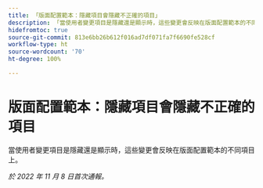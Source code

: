 ```yaml
---
title: 「版面配置範本：隱藏項目會隱藏不正確的項目」
description: 「當使用者變更項目是隱藏還是顯示時，這些變更會反映在版面配置範本的不同項目上。」
hidefromtoc: true
source-git-commit: 813e6bb26b612f016ad7df071fa7f6690fe528cf
workflow-type: ht
source-wordcount: '70'
ht-degree: 100%

---
```



# 版面配置範本：隱藏項目會隱藏不正確的項目

當使用者變更項目是隱藏還是顯示時，這些變更會反映在版面配置範本的不同項目上。

_於 2022 年 11 月 8 日首次通報。_


